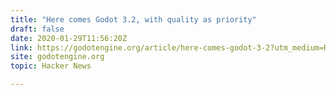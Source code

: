 ```yaml
---
title: "Here comes Godot 3.2, with quality as priority"
draft: false
date: 2020-01-29T11:56:20Z
link: https://godotengine.org/article/here-comes-godot-3-2?utm_medium=RSS&utm_source=hune
site: godotengine.org
topic: Hacker News  

---
```

